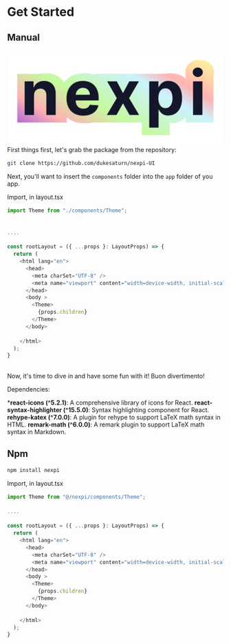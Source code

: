 
# Get Started
## Manual


![logo](./Doc/assets/nexpi.png)
First things first, let's grab the package from the repository:

```bash
git clone https://github.com/dukesaturn/nexpi-UI
```

Next, you'll want to insert the `components` folder into the `app` folder of you app.

Import, in layout.tsx

```javascript
import Theme from "./components/Theme";


....

const rootLayout = ({ ...props }: LayoutProps) => {
  return (
    <html lang="en">
      <head>
        <meta charSet="UTF-8" />
        <meta name="viewport" content="width=device-width, initial-scale=1.0" />
      </head>
      <body >
        <Theme>
          {props.children}
        </Theme>
      </body>

    </html>
  );
}
 
```

Now, it's time to dive in and have some fun with it!
Buon divertimento! 

Dependencies:

  ***react-icons (^5.2.1)**: A comprehensive library of icons for React.
  **react-syntax-highlighter (^15.5.0)**: Syntax highlighting component for React.
  **rehype-katex (^7.0.0)**: A plugin for rehype to support LaTeX math syntax in HTML.
  **remark-math (^6.0.0)**: A remark plugin to support LaTeX math syntax in Markdown.

## Npm


```bash
npm install nexpi
```

Import, in layout.tsx

```javascript
import Theme from "@/nexpi/components/Theme";

....

const rootLayout = ({ ...props }: LayoutProps) => {
  return (
    <html lang="en">
      <head>
        <meta charSet="UTF-8" />
        <meta name="viewport" content="width=device-width, initial-scale=1.0" />
      </head>
      <body >
        <Theme>
          {props.children}
        </Theme>
      </body>

    </html>
  );
}
 ```




